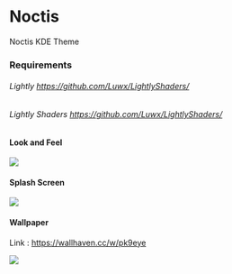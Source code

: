 # Noctis
Noctis KDE Theme

### Requirements
###### Lightly https://github.com/Luwx/LightlyShaders/
###### Lightly Shaders https://github.com/Luwx/LightlyShaders/


#### Look and Feel 
<img src="https://i.imgur.com/t44kyoq.png">

#### Splash Screen
<img src="https://i.imgur.com/o140eUp.png">

#### Wallpaper

Link : https://wallhaven.cc/w/pk9eye

<img src="https://w.wallhaven.cc/full/pk/wallhaven-pk9eye.jpg">